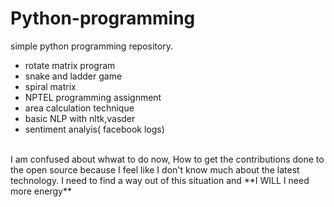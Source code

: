 # Python-programming
simple python programming repository.
<br> 
* rotate matrix program
* snake and ladder game 
* spiral matrix
* NPTEL programming assignment
* area calculation technique
* basic NLP with nltk,vasder
* sentiment analyis( facebook logs)
 
<br>
I am confused about whwat to do now, How to get the contributions done to the open source because I feel like I don't know much about the latest technology. I need to find a way out of this situation and **I WILL I need more energy**
